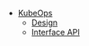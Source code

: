 * [KubeOps](README.md)
  * [Design](design.md)
  * [Interface API](https://pipperman.github.io/kubeops/docs/api.html)